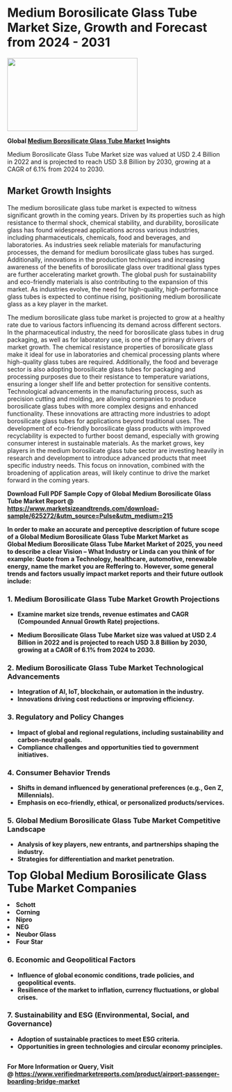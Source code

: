 <H1>Medium Borosilicate Glass Tube Market Size, Growth and Forecast from 2024 - 2031</H1><img class="aligncenter size-medium wp-image-584254" src="https://thirdeyenews.in/wp-content/uploads/2024/09/Global-Market-Research-300x168.jpeg" alt="" width="300" height="168" /><p><strong>Global&nbsp;<a href="https://www.marketsizeandtrends.com/download-sample/625272/&amp;utm_source=Pulse&amp;utm_medium=215">Medium Borosilicate Glass Tube Market</a> Insights</strong></p><p>Medium Borosilicate Glass Tube Market size was valued at USD 2.4 Billion in 2022 and is projected to reach USD 3.8 Billion by 2030, growing at a CAGR of 6.1% from 2024 to 2030.</p><p><h2>Market Growth Insights</h2> <p>The medium borosilicate glass tube market is expected to witness significant growth in the coming years. Driven by its properties such as high resistance to thermal shock, chemical stability, and durability, borosilicate glass has found widespread applications across various industries, including pharmaceuticals, chemicals, food and beverages, and laboratories. As industries seek reliable materials for manufacturing processes, the demand for medium borosilicate glass tubes has surged. Additionally, innovations in the production techniques and increasing awareness of the benefits of borosilicate glass over traditional glass types are further accelerating market growth. The global push for sustainability and eco-friendly materials is also contributing to the expansion of this market. As industries evolve, the need for high-quality, high-performance glass tubes is expected to continue rising, positioning medium borosilicate glass as a key player in the market.</p> <p><strong></strong></p> <p>The medium borosilicate glass tube market is projected to grow at a healthy rate due to various factors influencing its demand across different sectors. In the pharmaceutical industry, the need for borosilicate glass tubes in drug packaging, as well as for laboratory use, is one of the primary drivers of market growth. The chemical resistance properties of borosilicate glass make it ideal for use in laboratories and chemical processing plants where high-quality glass tubes are required. Additionally, the food and beverage sector is also adopting borosilicate glass tubes for packaging and processing purposes due to their resistance to temperature variations, ensuring a longer shelf life and better protection for sensitive contents. Technological advancements in the manufacturing process, such as precision cutting and molding, are allowing companies to produce borosilicate glass tubes with more complex designs and enhanced functionality. These innovations are attracting more industries to adopt borosilicate glass tubes for applications beyond traditional uses. The development of eco-friendly borosilicate glass products with improved recyclability is expected to further boost demand, especially with growing consumer interest in sustainable materials. As the market grows, key players in the medium borosilicate glass tube sector are investing heavily in research and development to introduce advanced products that meet specific industry needs. This focus on innovation, combined with the broadening of application areas, will likely continue to drive the market forward in the coming years.</p> <p><strong></p><p><span class=""><strong>Download Full PDF Sample Copy of Global Medium Borosilicate Glass Tube Market Report</strong> @ <a href="https://www.marketsizeandtrends.com/download-sample/625272/&amp;utm_source=Pulse&amp;utm_medium=215" target="_blank">https://www.marketsizeandtrends.com/download-sample/625272/&amp;utm_source=Pulse&amp;utm_medium=215</a></span></p><p>In order to make an accurate and perceptive description of future scope of a Global&nbsp;Medium Borosilicate Glass Tube Market Market as Global&nbsp;Medium Borosilicate Glass Tube Market Market of 2025, you need to describe a clear Vision &ndash; What Industry or Linda can you think of for example: Quote from a Technology, healthcare, automotive, renewable energy, name the market you are Reffering to. However, some general trends and factors usually impact market reports and their future outlook include:</p><h3>1.&nbsp;<strong>Medium Borosilicate Glass Tube Market Growth Projections</strong></h3><ul><li>Examine market size trends, revenue estimates and CAGR (Compounded Annual Growth Rate) projections.</li><li><p>Medium Borosilicate Glass Tube Market size was valued at USD 2.4 Billion in 2022 and is projected to reach USD 3.8 Billion by 2030, growing at a CAGR of 6.1% from 2024 to 2030.</p></li></ul><h3>2.&nbsp;<strong>Medium Borosilicate Glass Tube Market Technological Advancements</strong></h3><ul><li>Integration of AI, IoT, blockchain, or automation in the industry.</li><li>Innovations driving cost reductions or improving efficiency.</li></ul><h3>3.&nbsp;<strong>Regulatory and Policy Changes</strong></h3><ul><li>Impact of global and regional regulations, including sustainability and carbon-neutral goals.</li><li>Compliance challenges and opportunities tied to government initiatives.</li></ul><h3>4.&nbsp;<strong>Consumer Behavior Trends</strong></h3><ul><li>Shifts in demand influenced by generational preferences (e.g., Gen Z, Millennials).</li><li>Emphasis on eco-friendly, ethical, or personalized products/services.</li></ul><h3>5.&nbsp;<strong>Global Medium Borosilicate Glass Tube Market Competitive Landscape</strong></h3><ul><li>Analysis of key players, new entrants, and partnerships shaping the industry.</li><li>Strategies for differentiation and market penetration.</li></ul><p data-pm-slice="1 1 []"><span style="color: inherit; font-family: inherit; font-size: 25px;">Top Global Medium Borosilicate Glass Tube Market Companies</span></p><div class="" data-test-id=""><p><li>Schott</li><li> Corning</li><li> Nipro</li><li> NEG</li><li> Neubor Glass</li><li> Four Star</li></p></div><h3>6.&nbsp;<strong>Economic and Geopolitical Factors</strong></h3><ul><li>Influence of global economic conditions, trade policies, and geopolitical events.</li><li>Resilience of the market to inflation, currency fluctuations, or global crises.</li></ul><h3>7.&nbsp;<strong>Sustainability and ESG (Environmental, Social, and Governance)</strong></h3><ul><li>Adoption of sustainable practices to meet ESG criteria.</li><li>Opportunities in green technologies and circular economy principles.</li></ul><h2><strong style="font-size: 14px;">For More Information or Query, Visit @&nbsp;</strong><a style="background-color: #ffffff; font-size: 14px;" href="https://www.marketsizeandtrends.com/report/medium-borosilicate-glass-tube-market/" target="_blank">https://www.verifiedmarketreports.com/product/airport-passenger-boarding-bridge-market</a></h2>
